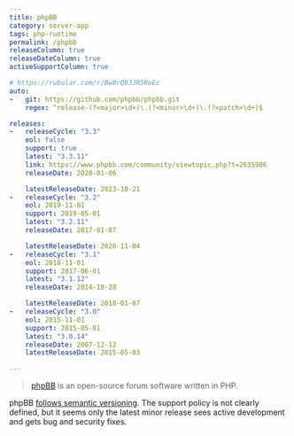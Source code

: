 ```yaml
---
title: phpBB
category: server-app
tags: php-runtime
permalink: /phpbb
releaseColumn: true
releaseDateColumn: true
activeSupportColumn: true

# https://rubular.com/r/Bw8rQ9JJR5RoEc
auto:
-   git: https://github.com/phpbb/phpbb.git
    regex: ^release-(?<major>\d+)\.(?<minor>\d+)\.(?<patch>\d+)$

releases:
-   releaseCycle: "3.3"
    eol: false
    support: true
    latest: "3.3.11"
    link: https://www.phpbb.com/community/viewtopic.php?t=2635986
    releaseDate: 2020-01-06

    latestReleaseDate: 2023-10-21
-   releaseCycle: "3.2"
    eol: 2019-11-01
    support: 2019-05-01
    latest: "3.2.11"
    releaseDate: 2017-01-07

    latestReleaseDate: 2020-11-04
-   releaseCycle: "3.1"
    eol: 2018-11-01
    support: 2017-06-01
    latest: "3.1.12"
    releaseDate: 2014-10-28

    latestReleaseDate: 2018-01-07
-   releaseCycle: "3.0"
    eol: 2015-11-01
    support: 2015-05-01
    latest: "3.0.14"
    releaseDate: 2007-12-12
    latestReleaseDate: 2015-05-03

---
```


> [phpBB](https://www.phpbb.com/) is an open-source forum software written in PHP.

phpBB [follows semantic versioning](https://area51.phpbb.com/docs/dev/master/development/processes.html#target-versions).
The support policy is not clearly defined, but it seems only the latest minor release sees active
development and gets bug and security fixes.
